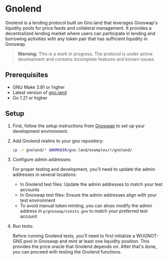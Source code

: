 # Gnolend

Gnolend is a lending protocol built on Gno.land that leverages Gnoswap's liquidity pools for price feeds and collateral management. It provides a decentralized lending market where users can participate in lending and borrowing activities with any token pair that has sufficient liquidity in Gnoswap.

> **Warning:** This is a work in progress. The protocol is under active development and contains incomplete features and known issues.

## Prerequisites

- GNU Make 3.81 or higher
- Latest version of [gno.land](https://github.com/gnolang/gno)
- Go 1.21 or higher

## Setup

1. First, follow the setup instructions from [Gnoswap](https://github.com/gnoswap-labs/gnoswap) to set up your development environment.

2. Add Gnolend realms to your gno repository:

   ```bash
   cp -r gnolend/* $WORKDIR/gno.land/examples/r/gnolend/
   ```

3. Configure admin addresses:

   For proper testing and development, you'll need to update the admin addresses in several locations:

   - In Gnolend test files: Update the admin addresses to match your test accounts
   - In Gnoswap test files: Ensure the admin addresses align with your test environment
   - To avoid manual token minting, you can aloso modify the admin address in `p/gnoswap/consts.gno` to match your preferred test account

4. Run tests:

   Before running Gnolend tests, you'll need to first initialize a WUGNOT-GNS pool in Gnoswap and mint at least one liquidity position. This provides the price oracle that Gnolend depends on. After that's done, you can proceed with testing the Gnolend functions.
